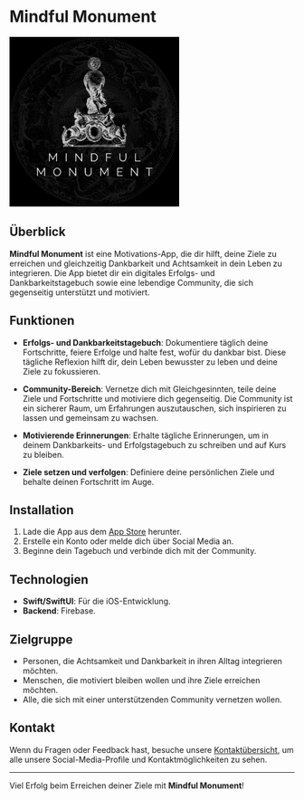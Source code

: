 # Mindful Monument

<img src="./MindfulMonument.png" alt="Mindful Monument Image" width="300px">

## Überblick

**Mindful Monument** ist eine Motivations-App, die dir hilft, deine Ziele zu erreichen und gleichzeitig Dankbarkeit und Achtsamkeit in dein Leben zu integrieren. Die App bietet dir ein digitales Erfolgs- und Dankbarkeitstagebuch sowie eine lebendige Community, die sich gegenseitig unterstützt und motiviert.

## Funktionen

- **Erfolgs- und Dankbarkeitstagebuch**: Dokumentiere täglich deine Fortschritte, feiere Erfolge und halte fest, wofür du dankbar bist. Diese tägliche Reflexion hilft dir, dein Leben bewusster zu leben und deine Ziele zu fokussieren.

- **Community-Bereich**: Vernetze dich mit Gleichgesinnten, teile deine Ziele und Fortschritte und motiviere dich gegenseitig. Die Community ist ein sicherer Raum, um Erfahrungen auszutauschen, sich inspirieren zu lassen und gemeinsam zu wachsen.

- **Motivierende Erinnerungen**: Erhalte tägliche Erinnerungen, um in deinem Dankbarkeits- und Erfolgstagebuch zu schreiben und auf Kurs zu bleiben.

- **Ziele setzen und verfolgen**: Definiere deine persönlichen Ziele und behalte deinen Fortschritt im Auge.

## Installation

1. Lade die App aus dem [App Store](#) herunter.
2. Erstelle ein Konto oder melde dich über Social Media an.
3. Beginne dein Tagebuch und verbinde dich mit der Community.

## Technologien

- **Swift/SwiftUI**: Für die iOS-Entwicklung.
- **Backend**: Firebase.

## Zielgruppe

- Personen, die Achtsamkeit und Dankbarkeit in ihren Alltag integrieren möchten.
- Menschen, die motiviert bleiben wollen und ihre Ziele erreichen möchten.
- Alle, die sich mit einer unterstützenden Community vernetzen wollen.


## Kontakt

Wenn du Fragen oder Feedback hast, besuche unsere [Kontaktübersicht](https://wonderl.ink/@mymindfulmonument), um alle unsere Social-Media-Profile und Kontaktmöglichkeiten zu sehen.

---

Viel Erfolg beim Erreichen deiner Ziele mit **Mindful Monument**!
